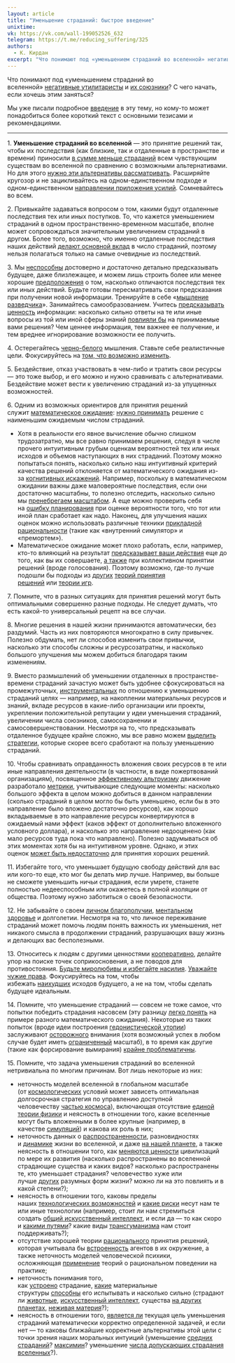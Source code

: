 ```yaml
---
layout: article
title: "Уменьшение страданий: быстрое введение"
unixtime: 
vk: https://vk.com/wall-199052526_632
telegram: https://t.me/reducing_suffering/325
authors:
  - К. Кирдан
excerpt: "Что понимают под «уменьшением страданий во вселенной» негативные утилитаристы и их союзники? С чего начать, если хочешь этим заняться? Мы уже писали подробное введение в эту тему, но кому-то может понадобиться более короткий текст с основными тезисами и рекомендациями."
---
```

Что понимают под «уменьшением страданий во вселенной» [негативные утилитаристы](71.html) и [их союзники](414.html)? С чего начать, если хочешь этим заняться?

Мы уже писали подробное [введение](546.html) в эту тему, но кому-то может понадобиться более короткий текст с основными тезисами и рекомендациями.

---

1\. **Уменьшение страданий во вселенной** — это принятие решений так, чтобы их последствия (как близкие, так и отдаленные в пространстве и времени) приносили [в сумме меньше страданий](568.html) всем чувствующим существам во вселенной по сравнению с возможными альтернативами. Но для этого [нужно эти альтернативы рассматривать](488.html). Расширяйте кругозор и не зацикливайтесь на одном-единственном подходе и одном-единственном [направлении приложения усилий](603.html). Сомневайтесь во всем.

2\. Привыкайте задаваться вопросом о том, какими будут отдаленные последствия тех или иных поступков. То, что кажется уменьшением страданий в одном пространственно-временном масштабе, вполне может сопровождаться значительным увеличением страданий в другом. Более того, возможно, что именно отдаленные последствия наших действий [делают основной вклад](https://forum.effectivealtruism.org/topics/longtermism) в число страданий, поэтому нельзя полагаться только на самые очевидные из последствий.

3\. Мы [неспособны](https://users.ox.ac.uk/~mert2255/papers/cluelessness.pdf) достоверно и достаточно детально предсказывать будущее, даже близлежащее, и можем лишь строить более или менее хорошие [предположения](361.html) о том, насколько отличаются последствия тех или иных действий. Будьте готовы пересматривать свои предсказания при получении новой информации. Тренируйте в себе «[мышление разведчика](https://users.livejournal.com/alaric-/598174.html)». Занимайтесь самообразованием. Учитесь [предсказывать ценность](https://ea-ru.org/articles/the-moral-value-of-information) информации: насколько сильно ответы на те или иные вопросы из той или иной сферы знаний [повлияли бы](https://forum.effectivealtruism.org/topics/crucial-consideration) на принимаемые вами решения? Чем ценнее информация, тем важнее ее получение, и тем вреднее игнорирование возможности ее получить.

4\. Остерегайтесь [черно-белого](https://vk.com/wall-178968945_464) мышления. Ставьте себе реалистичные цели. Фокусируйтесь на [том, что возможно изменить](597.html).

5\. Бездействие, отказ участвовать в чем-либо и тратить свои ресурсы — это тоже выбор, и его можно и нужно сравнивать с альтернативами. Бездействие может вести к увеличению страданий из-за упущенных возможностей.

6\. Одним из возможных ориентиров для принятия решений служит [математическое ожидание](https://ru.wikipedia.org/wiki/Математическое_ожидание): [нужно принимать](584.html) решение с наименьшим ожидаемым числом страданий.

- Хотя в реальности его явное вычисление обычно слишком трудозатратно, мы все равно принимаем решения, следуя в числе прочего интуитивным грубым оценкам вероятностей тех или иных исходов и объемов наступающих в них страданий. Поэтому можно попытаться понять, насколько сильно наш интуитивный критерий качества решений отклоняется от математического ожидания из-за [когнитивных искажений](359.html). Например, поскольку в математическом ожидании важны даже маловероятные последствия, если они достаточно масштабны, то полезно отследить, насколько сильно мы [пренебрегаем масштабом](143.html). А еще можно проверить себя на [ошибку планирования](https://lesswrong.ru/w/Ошибка_планирования) при оценке вероятности того, что тот или иной план сработает как надо. Наконец, для улучшения наших оценок можно использовать различные техники [прикладной рациональности](616.html) (такие как «внутренний симулятор» и «премортем»).
- Математическое ожидание может плохо работать, если, например, кто-то влияющий на результат [предсказывает ваши действия](https://lesswrong.ru/w/Парадокс_Ньюкома_сожалея_о_своей_рациональности) еще до того, как вы их совершаете, [а также](157.html) при коллективном принятии решений (вроде голосования). Поэтому возможно, где-то лучше подошли бы подходы из [других](https://casparoesterheld.com/a-comprehensive-list-of-decision-theories/) [теорий принятия решений](https://www.lesswrong.com/posts/zEWJBFFMvQ835nq6h/decision-theory-faq) или [теории игр](558.html).

7\. Помните, что в разных ситуациях для принятия решений могут быть оптимальными совершенно разные подходы. Не следует думать, что есть какой-то универсальный рецепт на все случаи.

8\. Многие решения в нашей жизни принимаются автоматически, без раздумий. Часть из них повторяются многократно в силу привычек. Полезно обдумать, нет ли способов изменить свои привычки, насколько эти способы сложны и ресурсозатратны, и насколько большого улучшения мы можем добиться благодаря таким изменениям.

9\. Вместо размышлений об уменьшении отдаленных в пространстве-времени страданий зачастую может быть удобнее сфокусироваться на промежуточных, [инструментальных](590.html) по отношению к уменьшению страданий целях — например, на накоплении материальных ресурсов и знаний, вкладе ресурсов в какие-либо организации или проекты, укреплении положительной репутации у идеи уменьшения страданий, увеличении числа союзников, самосохранении и самосовершенствовании. Несмотря на то, что предсказывать отдаленное будущее крайне сложно, мы все равно можем [выделить стратегии](588.html), которые скорее всего сработают на пользу уменьшению страданий.

10\. Чтобы сравнивать оправданность вложения своих ресурсов в те или иные направления деятельности (в частности, в виде пожертвований организациям), посвященное [эффективному альтруизму](78.html) движение разработало [метрики](https://forum.effectivealtruism.org/topics/itn-framework), учитывающие следующие моменты: насколько большого эффекта в целом можно добиться в данном направлении (сколько страданий в целом могло бы быть уменьшено, если бы в это направление было вложено достаточно ресурсов), как хорошо вкладываемые в это направление ресурсы конвертируются в ожидаемый нами эффект (каков эффект от дополнительно вложенного условного доллара), и насколько это направление недооценено (как мало ресурсов туда пока что направлено). Полезно задумываться об этих моментах хотя бы на интуитивном уровне. Однако, и этих оценок [может быть недостаточно](https://blog.givewell.org/2011/08/18/why-we-cant-take-expected-value-estimates-literally-even-when-theyre-unbiased/) для принятия хороших решений.

11\. Избегайте того, что уменьшает будущую свободу действий для вас или кого-то еще, кто мог бы делать мир лучше. Например, вы больше не сможете уменьшить ничьи страдания, если умрете, станете полностью недееспособным или окажетесь в полной изоляции от общества. Поэтому нужно заботиться о своей безопасности.

12\. Не забывайте о своем [личном благополучии](524.html), [ментальном здоровье](352.html) и долголетии. Несмотря на то, что личное переживание страданий может помочь людям понять важность их уменьшения, нет никакого смысла в продолжении страданий, разрушающих вашу жизнь и делающих вас бесполезными. 

13\. Относитесь к людям с другими ценностями [кооперативно](450.html), делайте упор на поиске точек соприкосновения, а не поводов для противостояния. [Будьте миролюбивы и избегайте насилия](https://forum.effectivealtruism.org/s/MBadsrYLmzLNmYjaj/p/JnHeeTGAohMFxNbGK). [Уважайте чужие права](https://lesswrong.ru/w/О_пользе_любезности_общин_и_цивилизации). Фокусируйтесь на том, чтобы избежать [наихудших](548.html) исходов будущего, а не на том, чтобы сделать будущее идеальным.

14\. Помните, что уменьшение страданий — совсем не тоже самое, что попытки победить страдания насовсем (эту разницу [легко понять](https://kkirdan.github.io/blog/b2.html) на примере разного математического ожидания). Некоторые из таких попыток (вроде идеи построения [гедонистической утопии](89.html)) заслуживают [осторожного](https://magnusvinding.com/2021/08/09/reasons-not-to-prioritize-the-abolitionist-project/) внимания (хотя возможный успех в любом случае будет иметь [ограниченный](566.html) масштаб), в то время как другие (такие как форсирование вымирания) [крайне проблематичны](https://forum.effectivealtruism.org/s/MBadsrYLmzLNmYjaj/p/JnHeeTGAohMFxNbGK).

15\. Помните, что задача уменьшения страданий во вселенной нетривиальна по многим причинам. Вот лишь некоторые из них:

- неточность моделей вселенной в глобальном масштабе (от [космологических](https://ru.wikipedia.org/wiki/Космология) условий может зависеть оптимальная долгосрочная стратегия по управлению доступной человечеству [частью космоса](https://ru.wikipedia.org/wiki/Объём_Хаббла)), включающая отсутствие [единой теории физики](https://ru.wikipedia.org/wiki/Теория_всего) и неясность в отношении того, какие вселенные могут быть вложенными в более крупные (например, в качестве [симуляций](536.html)) и какова их роль в них;
- неточность данных о [распространенности](406.html), разновидностях и [динамике](483.html) жизни во вселенной, и даже [на нашей планете](424.html), а также неясность в отношении того, как [меняются ценности](https://forum.effectivealtruism.org/s/wmqLbtMMraAv5Gyqn) цивилизаций по мере их развития (насколько распространены во вселенной страдающие существа и каких видов? насколько распространены те, кто уменьшает страдания? человечество хуже или лучше [других](483.html) разумных форм жизни? можно ли на это повлиять и в какой степени?);
- неясность в отношении того, каковы пределы наших [технологических возможностей](268.html) и [какие риски](562.html) несут нам те или иные технологии (например, стоит ли нам стремиться создать [общий искусственный интеллект](453.html), и если да — то как скоро и [какими путями](https://arbital-ru.github.io/explore/ai_alignment)? какие виды [трансгуманизма](171.html) нам стоит поддерживать?);
- отсутствие хорошей теории [рационального](https://lesswrong.ru/w/Что_такое_рациональность) принятия решений, которая учитывала бы [встроенность](https://lesswrong.ru/w/Встроенная_агентность) агентов в их окружение, а также неточность моделей человеческой психики, осложняющая [применение](410.html) теорий о рациональном поведении на практике;
- неточность понимания того, как [устроено](433.html) страдание, [какие](494.html) материальные структуры [способны](383.html) его испытывать и насколько сильно (страдают ли [животные](481.html), [искусственный интеллект](456.html), существа [на других планетах](391.html), [неживая материя](185.html)?);
- неясность в отношении того, [является ли](https://forum.effectivealtruism.org/posts/CeeeLu9PoDzcaSfsC/on-infinite-ethics) текущая цель уменьшения страданий математически корректно определенной задачей, и если нет — то каковы ближайшие корректные альтернативы этой цели с точки зрения наших моральных интуиций (уменьшение [средних страданий](https://en.wikipedia.org/wiki/Average_and_total_utilitarianism)? [максимин](https://link.springer.com/chapter/10.1007/978-3-030-54161-3_345)? уменьшение [числа допускающих страдания вселенных](https://magnusvinding.com/2017/12/01/suffering-infinity-and-universe-anti-natalism/)?).
